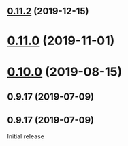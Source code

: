 ## [0.11.2](https://github.com/erxes/erxes-logger/compare/0.11.0...0.11.2) (2019-12-15)

# [0.11.0](https://github.com/erxes/erxes-logger/compare/0.10.0...0.11.0) (2019-11-01)

# [0.10.0](https://github.com/erxes/erxes-logger/compare/0.9.17...0.10.0) (2019-08-15)

## 0.9.17 (2019-07-09)

## 0.9.17 (2019-07-09)

Initial release
